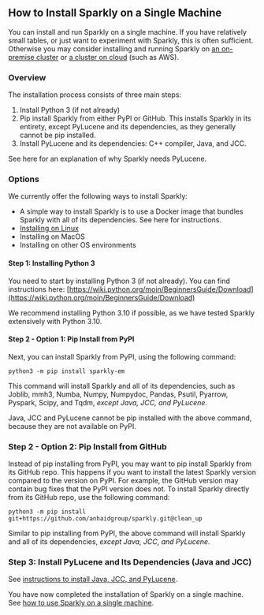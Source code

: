 ## How to Install Sparkly on a Single Machine

You can install and run Sparkly on a single machine. If you have relatively small tables, or just want to experiment with Sparkly, this is often sufficient. Otherwise you may consider installing and running Sparkly on [an on-premise cluster]() or [a cluster on cloud]() (such as AWS). 

### Overview

The installation process consists of three main steps: 
1. Install Python 3 (if not already)
2. Pip install Sparkly from either PyPI or GitHub. This installs Sparkly in its entirety, except PyLucene and its dependencies, as they generally cannot be pip installed.
3. Install PyLucene and its dependencies: C++ compiler, Java, and JCC.

See here for an explanation of why Sparkly needs PyLucene. 

### Options

We currently offer the following ways to install Sparkly: 
* A simple way to install Sparkly is to use a Docker image that bundles Sparkly with all of its dependencies. See here for instructions.
* [Installing on Linux](./install-single-machine-linux.md)
* Installing on MacOS
* Installing on other OS environments 

#### Step 1: Installing Python 3

You need to start by installing Python 3 (if not already). You can find instructions here:
[https://wiki.python.org/moin/BeginnersGuide/Download](https://wiki.python.org/moin/BeginnersGuide/Download)

We recommend installing Python 3.10 if possible, as we have tested Sparkly extensively with Python 3.10. 

#### Step 2 - Option 1: Pip Install from PyPI

Next, you can install Sparkly from PyPI, using the following command: 

```
python3 -m pip install sparkly-em
```

This command will install Sparkly and all of its dependencies, such as Joblib, mmh3, Numba, Numpy, Numpydoc, Pandas, Psutil, Pyarrow, Pyspark, Scipy, and Tqdm, *except Java, JCC, and PyLucene*. 

Java, JCC and PyLucene cannot be pip installed with the above command, because they are not available on PyPI. 

### Step 2 - Option 2: Pip Install from GitHub

Instead of pip installing from PyPI, you may want to pip install Sparkly from its GitHub repo. This happens if you want to install the latest Sparkly version compared to the version on PyPI. For example, the GitHub version may contain bug fixes that the PyPI version does not. To install Sparkly directly from its GitHub repo, use the following command:

```
python3 -m pip install git+https://github.com/anhaidgroup/sparkly.git@clean_up
```

Similar to pip installing from PyPI, the above command will install Sparkly and all of its dependencies, *except Java, JCC, and PyLucene*. 

### Step 3: Install PyLucene and Its Dependencies (Java and JCC)

See [instructions to install Java, JCC, and PyLucene](https://github.com/anhaidgroup/sparkly/blob/docs-update/doc/install-java-jcc-pylucene.md).

You have now completed the installation of Sparkly on a single machine. See [how to use Sparkly on a single machine](). 

